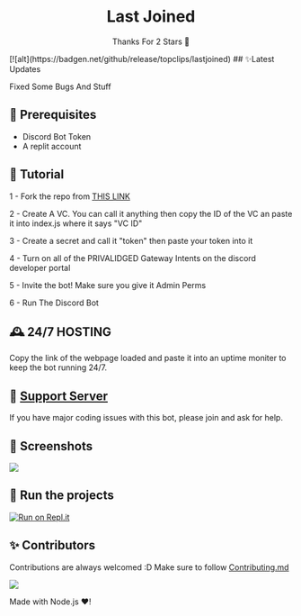 <h1 align="center">Last Joined</h1>
<p align="center">Thanks For 2 Stars 🫤</p>
[![alt](https://badgen.net/github/release/topclips/lastjoined)
## ✨Latest Updates

Fixed Some Bugs And Stuff

## 🚧 Prerequisites

- Discord Bot Token
- A replit account

## 📝 Tutorial

1 - Fork the repo from [THIS LINK](https://replit.com/@GeneralSupport/LastJoined)

2 - Create A VC. You can call it anything then copy the ID of the VC an paste it into index.js where it says "VC ID"

3 - Create a secret and call it "token" then paste your token into it

4 - Turn on all of the PRIVALIDGED Gateway Intents  on the discord developer portal

5 - Invite the bot! Make sure you give it Admin Perms

6 - Run The Discord Bot

## 🕰 24/7 HOSTING
Copy the link of the webpage loaded and paste it into an uptime moniter to keep the bot running 24/7. 


## 📝 [Support Server](https://discord.gg/Nb4QGk8EgW)

If you have major coding issues with this bot, please join and ask for help.

## 📸 Screenshots

<div align="left"><img src="https://media.discordapp.net/attachments/973143883850584114/1010551848576491520/IMG_5939.png"></div>

## 💨 Run the projects

[![Run on Repl.it](https://repl.it/badge/github/SudhanPlayz/Discord-MusicBot)](https://replit.com/@GeneralSupport/LastJoined)



## ✨ Contributors

Contributions are always welcomed :D Make sure to follow [Contributing.md](/CONTRIBUTING.md)

<a href="https://github.com/topclips/lastjoined/graphs/contributors">
  <img src="https://contributors-img.web.app/image?repo=topclips/lastjoined" />
</a>


Made with Node.js :heart:!
